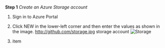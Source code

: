 **Step 1**
_Create an Azure Storage account_

1. Sign in to Azure Portal

2. Click NEW in the lower-left corner and then enter the values as shown in the image.
http://github.com/storage.jpg storage account ![Storage](http://github.com/unicorn.png)


3. item
